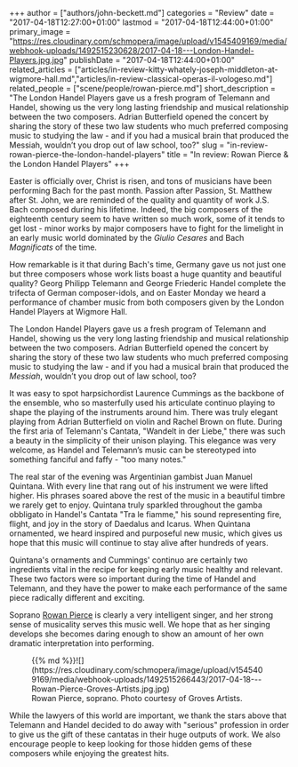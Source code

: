 +++
author = ["authors/john-beckett.md"]
categories = "Review"
date = "2017-04-18T12:27:00+01:00"
lastmod = "2017-04-18T12:44:00+01:00"
primary_image = "https://res.cloudinary.com/schmopera/image/upload/v1545409169/media/webhook-uploads/1492515230628/2017-04-18---London-Handel-Players.jpg.jpg"
publishDate = "2017-04-18T12:44:00+01:00"
related_articles = ["articles/in-review-kitty-whately-joseph-middleton-at-wigmore-hall.md","articles/in-review-classical-operas-il-vologeso.md"]
related_people = ["scene/people/rowan-pierce.md"]
short_description = "The London Handel Players gave us a fresh program of Telemann and Handel, showing us the very long lasting friendship and musical relationship between the two composers. Adrian Butterfield opened the concert by sharing the story of these two law students who much preferred composing music to studying the law - and if you had a musical brain that produced the Messiah, wouldn’t you drop out of law school, too?"
slug = "in-review-rowan-pierce-the-london-handel-players"
title = "In review: Rowan Pierce &amp; the London Handel Players"
+++

Easter is officially over, Christ is risen, and tons of musicians have been performing Bach for the past month. Passion after Passion, St. Matthew after St. John, we are reminded of the quality and quantity of work J.S. Bach composed during his lifetime. Indeed, the big composers of the eighteenth century seem to have written so much work, some of it tends to get lost - minor works by major composers have to fight for the limelight in an early music world dominated by the *Giulio Cesares* and Bach *Magnificats* of the time.

How remarkable is it that during Bach's time, Germany gave us not just one but three composers whose work lists boast a huge quantity and beautiful quality? Georg Philipp Telemann and George Friederic Handel complete the trifecta of German composer-idols, and on Easter Monday we heard a performance of chamber music from both composers given by the London Handel Players at Wigmore Hall.

The London Handel Players gave us a fresh program of Telemann and Handel, showing us the very long lasting friendship and musical relationship between the two composers. Adrian Butterfield opened the concert by sharing the story of these two law students who much preferred composing music to studying the law - and if you had a musical brain that produced the *Messiah*, wouldn’t you drop out of law school, too?

It was easy to spot harpsichordist Laurence Cummings as the backbone of the ensemble, who so masterfully used his articulate continuo playing to shape the playing of the instruments around him. There was truly elegant playing from Adrian Butterfield on violin and Rachel Brown on flute. During the first aria of Telemann's Cantata, "Wandelt in der Liebe," there was such a beauty in the simplicity of their unison playing. This elegance was very welcome, as Handel and Telemann’s music can be stereotyped into something fanciful and faffy - "too many notes."

The real star of the evening was Argentinian gambist Juan Manuel Quintana. With every line that rang out of his instrument we were lifted higher. His phrases soared above the rest of the music in a beautiful timbre we rarely get to enjoy. Quintana truly sparkled throughout the gamba obbligato in Handel's Cantata "Tra le fiamme," his sound representing fire, flight, and joy in the story of Daedalus and Icarus. When Quintana ornamented, we heard inspired and purposeful new music, which gives us hope that this music will continue to stay alive after hundreds of years.

Quintana's ornaments and Cummings' continuo are certainly two ingredients vital in the recipe for keeping early music healthy and relevant. These two factors were so important during the time of Handel and Telemann, and they have the power to make each performance of the same piece radically different and exciting.

Soprano [Rowan Pierce](/scene/people/rowan-pierce/) is clearly a very intelligent singer, and her strong sense of musicality serves this music well. We hope that as her singing develops she becomes daring enough to show an amount of her own dramatic interpretation into performing.

<figure data-type="image">{{% md %}}![](https://res.cloudinary.com/schmopera/image/upload/v1545409169/media/webhook-uploads/1492515266443/2017-04-18---Rowan-Pierce-Groves-Artists.jpg.jpg)
<figcaption>Rowan Pierce, soprano. Photo courtesy of Groves Artists.</figcaption>
</figure>

While the lawyers of this world are important, we thank the stars above that Telemann and Handel decided to do away with "serious" profession in order to give us the gift of these cantatas in their huge outputs of work. We also encourage people to keep looking for those hidden gems of these composers while enjoying the greatest hits.

